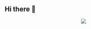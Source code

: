 ## Hi there 👋
<div align="center"> <img src="https://github-readme-stats.vercel.app/api?username=BreakingY&show_icons=true&theme=tokyonight" /> </div>


<!--
**BreakingY/BreakingY** is a ✨ _special_ ✨ repository because its `README.md` (this file) appears on your GitHub profile.

Here are some ideas to get you started:

- 🔭 I’m currently working on ...
- 🌱 I’m currently learning ...
- 👯 I’m looking to collaborate on ...
- 🤔 I’m looking for help with ...
- 💬 Ask me about ...
- 📫 How to reach me: ...
- 😄 Pronouns: ...
- ⚡ Fun fact: ...
-->
